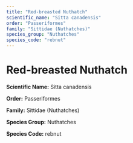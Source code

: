 ```yaml
---
title: "Red-breasted Nuthatch"
scientific_name: "Sitta canadensis"
order: "Passeriformes"
family: "Sittidae (Nuthatches)"
species_group: "Nuthatches"
species_code: "rebnut"
---
```


# Red-breasted Nuthatch

**Scientific Name:** Sitta canadensis

**Order:** Passeriformes

**Family:** Sittidae (Nuthatches)

**Species Group:** Nuthatches

**Species Code:** rebnut
